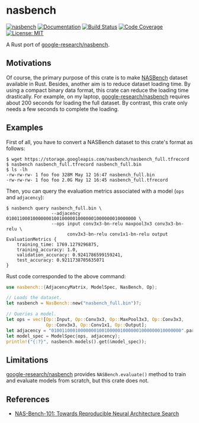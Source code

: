 nasbench
=========

[![nasbench](https://img.shields.io/crates/v/nasbench.svg)](https://crates.io/crates/nasbench)
[![Documentation](https://docs.rs/nasbench/badge.svg)](https://docs.rs/nasbench)
[![Build Status](https://travis-ci.org/sile/nasbench-rs.svg?branch=master)](https://travis-ci.org/sile/nasbench-rs)
[![Code Coverage](https://codecov.io/gh/sile/nasbench-rs/branch/master/graph/badge.svg)](https://codecov.io/gh/sile/nasbench/branch-rs/master)
[![License: MIT](https://img.shields.io/badge/license-MIT-blue.svg)](LICENSE)

A Rust port of [google-research/nasbench][NASBench].

[NASBench]: https://github.com/google-research/nasbench

Motivations
-----------

Of course, the primary purpose of this crate is to make [NASBench] dataset available in Rust.
Besides, another aim is to reduce dataset loading time.
By using a compact binary data format, this crate can reduce the loading time drastically.
For example, on my laptop, [google-research/nasbench][NASBench] requires about 200 seconds
for loading the full dataset. By contrast, this crate only needs a few seconds to complete the loading.

Examples
--------

First of all, you have to convert a NASBench dataset to this crate's format as follows:
```console
$ wget https://storage.googleapis.com/nasbench/nasbench_full.tfrecord
$ nasbench nasbench_full.tfrecord nasbench_full.bin
$ ls -lh
-rw-rw-rw- 1 foo foo 328M May 12 16:47 nasbench_full.bin
-rw-rw-rw- 1 foo foo 2.0G May 12 16:45 nasbench_full.tfrecord
```

Then, you can query the evaluation metrics associated with a model (`ops` and `adjacency`):
```console
$ nasbench query nasbench_full.bin \
                 --adjacency 0100110001000000010010000010000001000000010000000 \
                 --ops input conv3x3-bn-relu maxpool3x3 conv3x3-bn-relu \
                       conv3x3-bn-relu conv1x1-bn-relu output
EvaluationMetrics {
    training_time: 1769.1279296875,
    training_accuracy: 1.0,
    validation_accuracy: 0.9241786599159241,
    test_accuracy: 0.9211738705635071
}
```

Rust code corresponded to the above command:
```rust
use nasbench::{AdjacencyMatrix, ModelSpec, NasBench, Op};

// Loads the dataset.
let nasbench = NasBench::new("nasbench_full.bin")?;

// Queries a model.
let ops = vec![Op::Input, Op::Conv3x3, Op::MaxPool3x3, Op::Conv3x3,
               Op::Conv3x3, Op::Conv1x1, Op::Output];
let adjacency = "0100110001000000010010000010000001000000010000000".parse()?;
let model_spec = ModelSpec{ops, adjacency};
println!("{:?}", nasbench.models().get(&model_spec));
```

Limitations
------------

[google-research/nasbench][NASBench] provides `NASBench.evaluate()` method to train and evaluate
models from scratch, but this crate does not.

References
----------

- [NAS-Bench-101: Towards Reproducible Neural Architecture Search](https://arxiv.org/abs/1902.09635)
